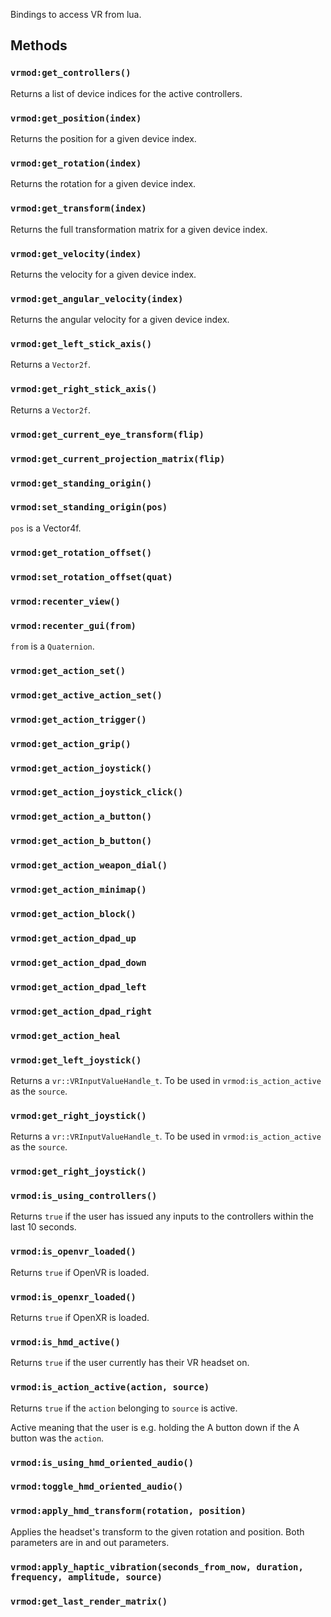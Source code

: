Bindings to access VR from lua.

## Methods
### `vrmod:get_controllers()`
Returns a list of device indices for the active controllers.

### `vrmod:get_position(index)`
Returns the position for a given device index.

### `vrmod:get_rotation(index)`
Returns the rotation for a given device index.

### `vrmod:get_transform(index)`
Returns the full transformation matrix for a given device index.

### `vrmod:get_velocity(index)`
Returns the velocity for a given device index.

### `vrmod:get_angular_velocity(index)`
Returns the angular velocity for a given device index.

### `vrmod:get_left_stick_axis()`
Returns a `Vector2f`.

### `vrmod:get_right_stick_axis()`
Returns a `Vector2f`.

### `vrmod:get_current_eye_transform(flip)`
### `vrmod:get_current_projection_matrix(flip)`
### `vrmod:get_standing_origin()`
### `vrmod:set_standing_origin(pos)`
`pos` is a Vector4f.

### `vrmod:get_rotation_offset()`
### `vrmod:set_rotation_offset(quat)`
### `vrmod:recenter_view()`
### `vrmod:recenter_gui(from)`
`from` is a `Quaternion`.

### `vrmod:get_action_set()`
### `vrmod:get_active_action_set()`
### `vrmod:get_action_trigger()`
### `vrmod:get_action_grip()`
### `vrmod:get_action_joystick()`
### `vrmod:get_action_joystick_click()`
### `vrmod:get_action_a_button()`
### `vrmod:get_action_b_button()`
### `vrmod:get_action_weapon_dial()`
### `vrmod:get_action_minimap()`
### `vrmod:get_action_block()`
### `vrmod:get_action_dpad_up`
### `vrmod:get_action_dpad_down`
### `vrmod:get_action_dpad_left`
### `vrmod:get_action_dpad_right`
### `vrmod:get_action_heal`
### `vrmod:get_left_joystick()`
Returns a `vr::VRInputValueHandle_t`. To be used in `vrmod:is_action_active` as the `source`.

### `vrmod:get_right_joystick()`
Returns a `vr::VRInputValueHandle_t`. To be used in `vrmod:is_action_active` as the `source`.

### `vrmod:get_right_joystick()`
### `vrmod:is_using_controllers()`
Returns `true` if the user has issued any inputs to the controllers within the last 10 seconds.

### `vrmod:is_openvr_loaded()`
Returns `true` if OpenVR is loaded.

### `vrmod:is_openxr_loaded()`
Returns `true` if OpenXR is loaded.

### `vrmod:is_hmd_active()`
Returns `true` if the user currently has their VR headset on.
### `vrmod:is_action_active(action, source)`
Returns `true` if the `action` belonging to `source` is active. 

Active meaning that the user is e.g. holding the A button down if the A button was the `action`.
### `vrmod:is_using_hmd_oriented_audio()`
### `vrmod:toggle_hmd_oriented_audio()`
### `vrmod:apply_hmd_transform(rotation, position)`
Applies the headset's transform to the given rotation and position. Both parameters are in and out parameters.

### `vrmod:apply_haptic_vibration(seconds_from_now, duration, frequency, amplitude, source)`
### `vrmod:get_last_render_matrix()`

